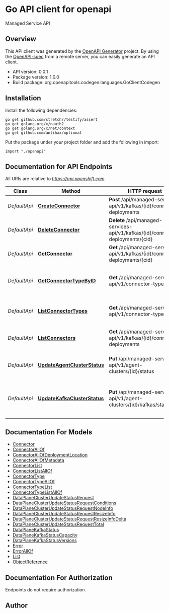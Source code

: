 # Go API client for openapi

Managed Service API

## Overview
This API client was generated by the [OpenAPI Generator](https://openapi-generator.tech) project.  By using the [OpenAPI-spec](https://www.openapis.org/) from a remote server, you can easily generate an API client.

- API version: 0.0.1
- Package version: 1.0.0
- Build package: org.openapitools.codegen.languages.GoClientCodegen

## Installation

Install the following dependencies:

```shell
go get github.com/stretchr/testify/assert
go get golang.org/x/oauth2
go get golang.org/x/net/context
go get github.com/antihax/optional
```

Put the package under your project folder and add the following in import:

```golang
import "./openapi"
```

## Documentation for API Endpoints

All URIs are relative to *https://api.openshift.com*

Class | Method | HTTP request | Description
------------ | ------------- | ------------- | -------------
*DefaultApi* | [**CreateConnector**](docs/DefaultApi.md#createconnector) | **Post** /api/managed-services-api/v1/kafkas/{id}/connector-deployments | Create a new connector
*DefaultApi* | [**DeleteConnector**](docs/DefaultApi.md#deleteconnector) | **Delete** /api/managed-services-api/v1/kafkas/{id}/connector-deployments/{cid} | Delete a connector
*DefaultApi* | [**GetConnector**](docs/DefaultApi.md#getconnector) | **Get** /api/managed-services-api/v1/kafkas/{id}/connector-deployments/{cid} | Get a connector deployment
*DefaultApi* | [**GetConnectorTypeByID**](docs/DefaultApi.md#getconnectortypebyid) | **Get** /api/managed-services-api/v1/connector-types/{id} | Get a connector type by name and version
*DefaultApi* | [**ListConnectorTypes**](docs/DefaultApi.md#listconnectortypes) | **Get** /api/managed-services-api/v1/connector-types | Returns a list of connector types
*DefaultApi* | [**ListConnectors**](docs/DefaultApi.md#listconnectors) | **Get** /api/managed-services-api/v1/kafkas/{id}/connector-deployments | Returns a list of connector types
*DefaultApi* | [**UpdateAgentClusterStatus**](docs/DefaultApi.md#updateagentclusterstatus) | **Put** /api/managed-services-api/v1/agent-clusters/{id}/status | Update the status of an agent cluster
*DefaultApi* | [**UpdateKafkaClusterStatus**](docs/DefaultApi.md#updatekafkaclusterstatus) | **Put** /api/managed-services-api/v1/agent-clusters/{id}/kafkas/status | Update the status of Kafka clusters on an agent cluster


## Documentation For Models

 - [Connector](docs/Connector.md)
 - [ConnectorAllOf](docs/ConnectorAllOf.md)
 - [ConnectorAllOfDeploymentLocation](docs/ConnectorAllOfDeploymentLocation.md)
 - [ConnectorAllOfMetadata](docs/ConnectorAllOfMetadata.md)
 - [ConnectorList](docs/ConnectorList.md)
 - [ConnectorListAllOf](docs/ConnectorListAllOf.md)
 - [ConnectorType](docs/ConnectorType.md)
 - [ConnectorTypeAllOf](docs/ConnectorTypeAllOf.md)
 - [ConnectorTypeList](docs/ConnectorTypeList.md)
 - [ConnectorTypeListAllOf](docs/ConnectorTypeListAllOf.md)
 - [DataPlaneClusterUpdateStatusRequest](docs/DataPlaneClusterUpdateStatusRequest.md)
 - [DataPlaneClusterUpdateStatusRequestConditions](docs/DataPlaneClusterUpdateStatusRequestConditions.md)
 - [DataPlaneClusterUpdateStatusRequestNodeInfo](docs/DataPlaneClusterUpdateStatusRequestNodeInfo.md)
 - [DataPlaneClusterUpdateStatusRequestResizeInfo](docs/DataPlaneClusterUpdateStatusRequestResizeInfo.md)
 - [DataPlaneClusterUpdateStatusRequestResizeInfoDelta](docs/DataPlaneClusterUpdateStatusRequestResizeInfoDelta.md)
 - [DataPlaneClusterUpdateStatusRequestTotal](docs/DataPlaneClusterUpdateStatusRequestTotal.md)
 - [DataPlaneKafkaStatus](docs/DataPlaneKafkaStatus.md)
 - [DataPlaneKafkaStatusCapacity](docs/DataPlaneKafkaStatusCapacity.md)
 - [DataPlaneKafkaStatusVersions](docs/DataPlaneKafkaStatusVersions.md)
 - [Error](docs/Error.md)
 - [ErrorAllOf](docs/ErrorAllOf.md)
 - [List](docs/List.md)
 - [ObjectReference](docs/ObjectReference.md)


## Documentation For Authorization

 Endpoints do not require authorization.



## Author



